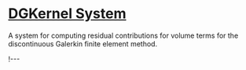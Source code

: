 # [DGKernel System](syntax/DGKernels/index.md)

A system for computing residual contributions for volume terms for the discontinuous Galerkin finite
element method.

!---
